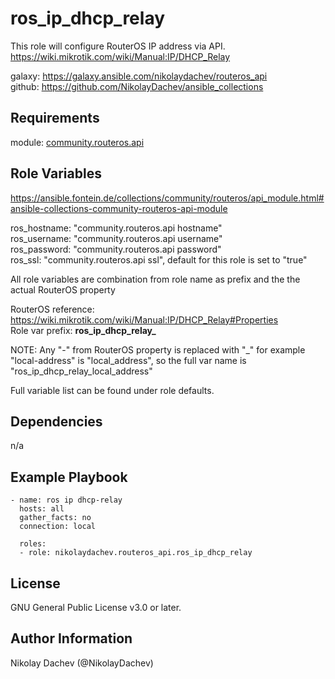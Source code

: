 ros_ip_dhcp_relay
=========

This role will configure RouterOS IP address via API.  
https://wiki.mikrotik.com/wiki/Manual:IP/DHCP_Relay  

galaxy: https://galaxy.ansible.com/nikolaydachev/routeros_api  
github: https://github.com/NikolayDachev/ansible_collections  

Requirements
------------

module: [community.routeros.api](https://galaxy.ansible.com/community/routeros)  

Role Variables
--------------

https://ansible.fontein.de/collections/community/routeros/api_module.html#ansible-collections-community-routeros-api-module  

ros_hostname: "community.routeros.api hostname"  
ros_username: "community.routeros.api username"  
ros_password: "community.routeros.api password"  
ros_ssl: "community.routeros.api ssl", default for this role is set to "true"  

All role variables are combination from role name as prefix and the the actual RouterOS property  

RouterOS reference: https://wiki.mikrotik.com/wiki/Manual:IP/DHCP_Relay#Properties  
Role var prefix: **ros_ip_dhcp_relay_**

NOTE: Any "-" from RouterOS property is replaced with "_" for example "local-address" is "local_address", so the full var name is "ros_ip_dhcp_relay_local_address"  

Full variable list can be found under role defaults.  

Dependencies
------------

n/a

Example Playbook
----------------
```
- name: ros ip dhcp-relay
  hosts: all
  gather_facts: no
  connection: local

  roles:
  - role: nikolaydachev.routeros_api.ros_ip_dhcp_relay
```
License
-------

GNU General Public License v3.0 or later.

Author Information
------------------

Nikolay Dachev (@NikolayDachev)